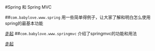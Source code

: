 #Spring 和 Spring MVC

##`com.babylove.www.spring`
用一些简单得例子，让大家了解和明白怎么使用spring的最基本功能

[走起](https://github.com/l81893521/spring-example/tree/master/src/main/java/com/babylove/www/spring/aopAndIoc)
##`com.babylove.www.springmvc`
介绍了springmvc的功能和用法

[走起](https://github.com/l81893521/spring-example/tree/master/src/main/java/com/babylove/www/springmvc/)
